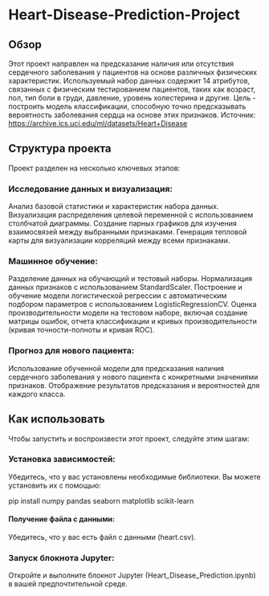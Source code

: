 # Heart-Disease-Prediction-Project

## Обзор
Этот проект направлен на предсказание наличия или отсутствия сердечного заболевания у пациентов на основе различных физических характеристик. Используемый набор данных содержит 14 атрибутов, связанных с физическим тестированием пациентов, таких как возраст, пол, тип боли в груди, давление, уровень холестерина и другие. 
Цель - построить модель классификации, способную точно предсказывать вероятность заболевания сердца на основе этих признаков. 
Источник: https://archive.ics.uci.edu/ml/datasets/Heart+Disease

## Структура проекта
Проект разделен на несколько ключевых этапов:

### Исследование данных и визуализация:

Анализ базовой статистики и характеристик набора данных.
Визуализация распределения целевой переменной с использованием столбчатой диаграммы.
Создание парных графиков для изучения взаимосвязей между выбранными признаками.
Генерация тепловой карты для визуализации корреляций между всеми признаками.

### Машинное обучение:

Разделение данных на обучающий и тестовый наборы.
Нормализация данных признаков с использованием StandardScaler.
Построение и обучение модели логистической регрессии с автоматическим подбором параметров с использованием LogisticRegressionCV.
Оценка производительности модели на тестовом наборе, включая создание матрицы ошибок, отчета классификации и кривых производительности (кривая точности-полноты и кривая ROC).

### Прогноз для нового пациента:

Использование обученной модели для предсказания наличия сердечного заболевания у нового пациента с конкретными значениями признаков.
Отображение результатов предсказания и вероятностей для каждого класса.

## Как использовать
Чтобы запустить и воспроизвести этот проект, следуйте этим шагам:

### Установка зависимостей:

Убедитесь, что у вас установлены необходимые библиотеки. Вы можете установить их с помощью:

pip install numpy pandas seaborn matplotlib scikit-learn

#### Получение файла с данными:

Убедитесь, что у вас есть файл с данными (heart.csv).

### Запуск блокнота Jupyter:

Откройте и выполните блокнот Jupyter (Heart_Disease_Prediction.ipynb) в вашей предпочтительной среде.
